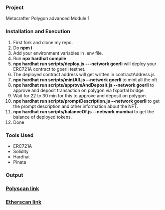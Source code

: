 ### Project
Metacrafter Polygon advanced Module 1

### Installation and Execution
  1. First fork and clone my repo.
  2. Do **npm i**
  3. Add your environment variables in .env file.
  4. Run **npx hardhat compile**
  5. **npx hardhat run scripts/deploy.js ---network goerli** will deploy your ERC721A contract to goerli testnet.
  6. The deployed contract address will get written in contractAddress.js
  7. **npx hardhat run scripts/mintAll.js --network goerli** to mint all the nft
  8. **npx hardhat run scripts/approveAndDeposit.js --network goerli** to approve and deposit transaction on polygon via fxportal bridge
  9. Wait for 22 to 30 min for this to approve and deposit on polygon.
  10. **npx hardhat run scripts/promptDescription.js --network goerli** to get the prompt description and other information about the NFT.
  11. **npx hardhat run scripts/balanceOf.js --network mumbai** to get the balance of deployed tokens.
  12. Done

### Tools Used
  * ERC721A
  * Solidity
  * Hardhat
  * Pinata

### Output



### [Polyscan link](https://mumbai.polygonscan.com/address/0xae61aa827e27f8ab79c5d73d0b5958f8b5779876#tokentxnsErc721)
### [Etherscan link](https://goerli.etherscan.io/address/0xAE61aa827E27f8aB79c5D73d0b5958f8B5779876)




